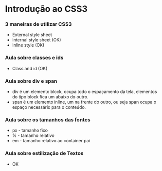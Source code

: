 # Introdução ao CSS3
### 3 maneiras de utilizar CSS3
- External style sheet
- Internal style sheet    (OK)
- Inline style    (OK)

### Aula sobre classes e ids
- Class and id      (OK)

### Aula sobre div e span
 - div é um elemento block, ocupa todo o espaçamento da tela, elementos do tipo block fica um abaixo do outro.
 - span é um elemento inline, um na frente do outro, ou seja span ocupa o espaço necessário para o conteúdo.

 ### Aula sobre os tamanhos das fontes
  - px - tamanho fixo
  - % - tamanho relativo
  - em - tamanho relativo ao container pai

  ### Aula sobre estilização de Textos
   - OK
   